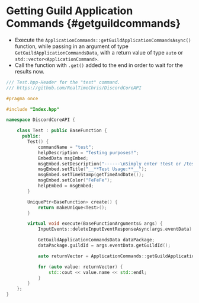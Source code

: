 Getting Guild Application Commands {#getguildcommands}
=============
- Execute the `ApplicationCommands::getGuildApplicationCommandsAsync()` function, while passing in an argument of type `GetGuildApplicationCommandsData`, with a return value of type `auto` or `std::vector<ApplicationCommand>`.
- Call the function with `.get()` added to the end in order to wait for the results now.

```cpp
/// Test.hpp-Header for the "test" command.
/// https://github.com/RealTimeChris/DiscordCoreAPI

#pragma once

#include "Index.hpp"

namespace DiscordCoreAPI {

	class Test : public BaseFunction {
	  public:
		Test() {
			commandName = "test";
			helpDescription = "Testing purposes!";
			EmbedData msgEmbed;
			msgEmbed.setDescription("------\nSimply enter !test or /test!\n------");
			msgEmbed.setTitle("__**Test Usage:**__");
			msgEmbed.setTimeStamp(getTimeAndDate());
			msgEmbed.setColor("FeFeFe");
			helpEmbed = msgEmbed;
		}

		UniquePtr<BaseFunction> create() {
			return makeUnique<Test>();
		}

		virtual void execute(BaseFunctionArguments& args) {
			InputEvents::deleteInputEventResponseAsync(args.eventData).get();

			GetGuildApplicationCommandsData dataPackage;
			dataPackage.guildId = args.eventData.getGuildId();

			auto returnVector = ApplicationCommands::getGuildApplicationCommandsAsync(dataPackage).get();

			for (auto value: returnVector) {
				std::cout << value.name << std::endl;
			}
		}
	};
}
```